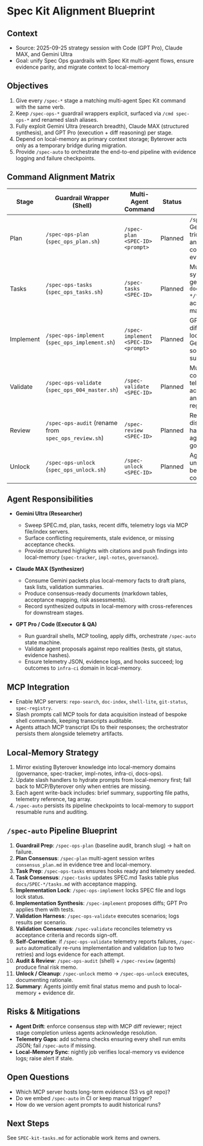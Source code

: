 # Spec Kit Alignment Blueprint

## Context
- Source: 2025-09-25 strategy session with Code (GPT Pro), Claude MAX, and Gemini Ultra
- Goal: unify Spec Ops guardrails with Spec Kit multi-agent flows, ensure evidence parity, and migrate context to local-memory

## Objectives
1. Give every `/spec-*` stage a matching multi-agent Spec Kit command with the same verb.
2. Keep `/spec-ops-*` guardrail wrappers explicit, surfaced via `/cmd spec-ops-*` and renamed slash aliases.
3. Fully exploit Gemini Ultra (research breadth), Claude MAX (structured synthesis), and GPT Pro (execution + diff reasoning) per stage.
4. Depend on local-memory as primary context storage; Byterover acts only as a temporary bridge during migration.
5. Provide `/spec-auto` to orchestrate the end-to-end pipeline with evidence logging and failure checkpoints.

## Command Alignment Matrix
| Stage | Guardrail Wrapper (Shell) | Multi-Agent Command | Status | Notes |
| --- | --- | --- | --- | --- |
| Plan | `/spec-ops-plan` (`spec_ops_plan.sh`) | `/spec-plan <SPEC-ID> <prompt>` | Planned | `/spec-plan` will call Gemini/Claude/GPT trio, prep context, and write consensus to evidence tree. |
| Tasks | `/spec-ops-tasks` (`spec_ops_tasks.sh`) | `/spec-tasks <SPEC-ID>` | Planned | Multi-agent synthesis generates `docs/SPEC-*/tasks.md` and acceptance mapping. |
| Implement | `/spec-ops-implement` (`spec_ops_implement.sh`) | `/spec-implement <SPEC-ID> <prompt>` | Planned | GPT Pro executes diffs with guardrail lock; Claude MAX / Gemini supply solution summaries. |
| Validate | `/spec-ops-validate` (`spec_ops_004_master.sh`) | `/spec-validate <SPEC-ID>` | Planned | Multi-agent stage compares telemetry vs acceptance criteria and queues regression tests. |
| Review | `/spec-ops-audit` (rename from `spec_ops_review.sh`) | `/spec-review <SPEC-ID>` | Planned | Rename disambiguates shell harness; multi-agent review writes go/no-go memo. |
| Unlock | `/spec-ops-unlock` (`spec_ops_unlock.sh`) | `/spec-unlock <SPEC-ID>` | Planned | Agents produce unlock justification before shell command runs. |

## Agent Responsibilities
- **Gemini Ultra (Researcher)**
  - Sweep SPEC.md, plan, tasks, recent diffs, telemetry logs via MCP file/index servers.
  - Surface conflicting requirements, stale evidence, or missing acceptance checks.
  - Provide structured highlights with citations and push findings into local-memory (`spec-tracker`, `impl-notes`, `governance`).

- **Claude MAX (Synthesizer)**
  - Consume Gemini packets plus local-memory facts to draft plans, task lists, validation summaries.
  - Produce consensus-ready documents (markdown tables, acceptance mapping, risk assessments).
  - Record synthesized outputs in local-memory with cross-references for downstream stages.

- **GPT Pro / Code (Executor & QA)**
  - Run guardrail shells, MCP tooling, apply diffs, orchestrate `/spec-auto` state machine.
  - Validate agent proposals against repo realities (tests, git status, evidence hashes).
  - Ensure telemetry JSON, evidence logs, and hooks succeed; log outcomes to `infra-ci` domain in local-memory.

## MCP Integration
- Enable MCP servers: `repo-search`, `doc-index`, `shell-lite`, `git-status`, `spec-registry`.
- Slash prompts call MCP tools for data acquisition instead of bespoke shell commands, keeping transcripts auditable.
- Agents attach MCP transcript IDs to their responses; the orchestrator persists them alongside telemetry artifacts.

## Local-Memory Strategy
1. Mirror existing Byterover knowledge into local-memory domains (governance, spec-tracker, impl-notes, infra-ci, docs-ops).
2. Update slash handlers to hydrate prompts from local-memory first; fall back to MCP/Byterover only when entries are missing.
3. Each agent write-back includes: brief summary, supporting file paths, telemetry reference, tag array.
4. `/spec-auto` persists its pipeline checkpoints to local-memory to support resumable runs and auditing.

## `/spec-auto` Pipeline Blueprint
1. **Guardrail Prep**: `/spec-ops-plan` (baseline audit, branch slug) → halt on failure.
2. **Plan Consensus**: `/spec-plan` multi-agent session writes `consensus_plan.md` in evidence tree and local-memory.
3. **Task Prep**: `/spec-ops-tasks` ensures hooks ready and telemetry seeded.
4. **Task Consensus**: `/spec-tasks` updates SPEC.md Tasks table plus `docs/SPEC-*/tasks.md` with acceptance mapping.
5. **Implementation Lock**: `/spec-ops-implement` locks SPEC file and logs lock status.
6. **Implementation Synthesis**: `/spec-implement` proposes diffs; GPT Pro applies them with tests.
7. **Validation Harness**: `/spec-ops-validate` executes scenarios; logs results per scenario.
8. **Validation Consensus**: `/spec-validate` reconciles telemetry vs acceptance criteria and records sign-off.
9. **Self-Correction**: if `/spec-ops-validate` telemetry reports failures, `/spec-auto` automatically re-runs implementation and validation (up to two retries) and logs evidence for each attempt.
10. **Audit & Review**: `/spec-ops-audit` (shell) + `/spec-review` (agents) produce final risk memo.
10. **Unlock / Cleanup**: `/spec-unlock` memo → `/spec-ops-unlock` executes, documenting rationale.
11. **Summary**: Agents jointly emit final status memo and push to local-memory + evidence dir.

## Risks & Mitigations
- **Agent Drift**: enforce consensus step with MCP diff reviewer; reject stage completion unless agents acknowledge resolution.
- **Telemetry Gaps**: add schema checks ensuring every shell run emits JSON; fail `/spec-auto` if missing.
- **Local-Memory Sync**: nightly job verifies local-memory vs evidence logs; raise alert if stale.

## Open Questions
- Which MCP server hosts long-term evidence (S3 vs git repo)?
- Do we embed `/spec-auto` in CI or keep manual trigger?
- How do we version agent prompts to audit historical runs?

## Next Steps
See `SPEC-kit-tasks.md` for actionable work items and owners.
